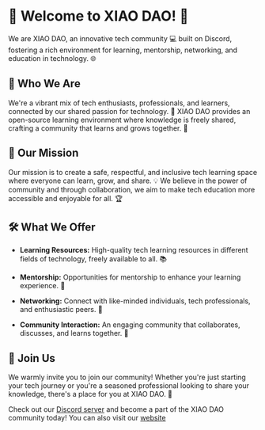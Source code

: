 

# 👋 Welcome to XIAO DAO! 🚀

We are XIAO DAO, an innovative tech community 💻 built on Discord, fostering a rich environment for learning, mentorship, networking, and education in technology. 🌐 

## 🎯 Who We Are

We're a vibrant mix of tech enthusiasts, professionals, and learners, connected by our shared passion for technology. 🎉 XIAO DAO provides an open-source learning environment where knowledge is freely shared, crafting a community that learns and grows together. 🌱

## 🚀 Our Mission

Our mission is to create a safe, respectful, and inclusive tech learning space where everyone can learn, grow, and share. 💡 We believe in the power of community and through collaboration, we aim to make tech education more accessible and enjoyable for all. 🏆

## 🛠 What We Offer

* **Learning Resources:** High-quality tech learning resources in different fields of technology, freely available to all. 📚

* **Mentorship:** Opportunities for mentorship to enhance your learning experience. 🧠

* **Networking:** Connect with like-minded individuals, tech professionals, and enthusiastic peers. 👥

* **Community Interaction:** An engaging community that collaborates, discusses, and learns together. 🤝

## 💖 Join Us

We warmly invite you to join our community! Whether you're just starting your tech journey or you're a seasoned professional looking to share your knowledge, there's a place for you at XIAO DAO. 🎈

Check out our [Discord server](https://discord.gg/HgMH9xJM) and become a part of the XIAO DAO community today! You can also visit our [website](https://xaio-dao)
